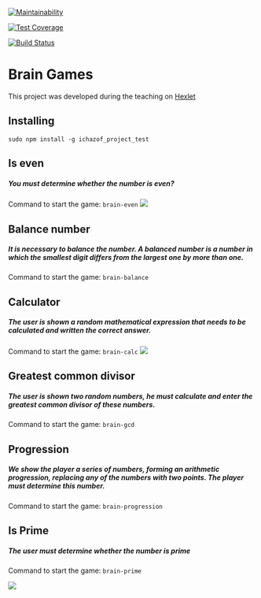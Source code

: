 [![Maintainability](https://api.codeclimate.com/v1/badges/c864d49d037cfb3462d4/maintainability)](https://codeclimate.com/github/ichazof/project-lvl1-s308/maintainability)

[![Test Coverage](https://api.codeclimate.com/v1/badges/c864d49d037cfb3462d4/test_coverage)](https://codeclimate.com/github/ichazof/project-lvl1-s308/test_coverage)


[![Build Status](https://travis-ci.org/ichazof/project-lvl1-s308.svg?branch=master)](https://travis-ci.org/ichazof/project-lvl1-s308)


# Brain Games
This project was developed during the teaching on [Hexlet](https://ru.hexlet.io/)



## Installing


```
sudo npm install -g ichazof_project_test
```



## Is even
##### You must determine whether the number is even?

Command to start the game: ``` brain-even ```
![](https://ichazof.github.io/brain-even.gif)



## Balance number
##### It is necessary to balance the number. A balanced number is a number in which the smallest digit differs from the largest one by more than one.

Command to start the game: ``` brain-balance ```



## Calculator
##### The user is shown a random mathematical expression that needs to be calculated and written the correct answer.

Command to start the game: ``` brain-calc ```
![](https://ichazof.github.io/brain-calc.gif)



## Greatest common divisor
##### The user is shown two random numbers, he must calculate and enter the greatest common divisor of these numbers.

Command to start the game: ``` brain-gcd ```




## Progression
##### We show the player a series of numbers, forming an arithmetic progression, replacing any of the numbers with two points. The player must determine this number.

Command to start the game: ``` brain-progression ```




## Is Prime
##### The user must determine whether the number is prime

Command to start the game: ``` brain-prime ```

![](https://ichazof.github.io/brain-prime.gif)
